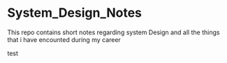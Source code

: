 # System_Design_Notes

This repo contains short notes regarding system Design and all the things that i have encounted during my career

test